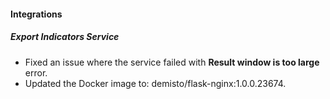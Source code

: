 
#### Integrations
##### Export Indicators Service
- Fixed an issue where the service failed with **Result window is too large** error.
- Updated the Docker image to: demisto/flask-nginx:1.0.0.23674.
